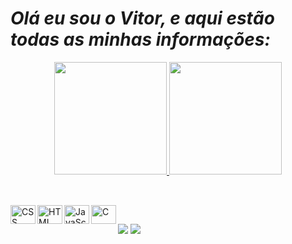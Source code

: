 # ***Olá eu sou o Vitor, e aqui estão todas as minhas informações:***
<div align="center" display="inline">
  <a href="https://github.com/TH3G0Dz">
  <img height="180em" src="https://github-readme-stats.vercel.app/api?username=TH3G0Dz&show_icons=true&theme=dark&include_all_commits=true&count_private=true"/>
  <img height="180em" src="https://github-readme-stats.vercel.app/api/top-langs/?username=TH3G0Dz&layout=compact&langs_count=7&theme=dark"/>
</div>

##

<div style="display: inline_block"><br>
<img align="left" alt="CSS" width="40px" height="30"
src="https://cdn.jsdelivr.net/gh/devicons/devicon/icons/css3/css3-original.svg" />
<img align="left" alt="HTML" width="40px" height="30"
src="https://cdn.jsdelivr.net/gh/devicons/devicon/icons/html5/html5-original.svg" />
<img align="left" alt="JavaScript" width="40px" height="30"
src="https://cdn.jsdelivr.net/gh/devicons/devicon/icons/javascript/javascript-original.svg" />
<img align="left" alt="C" width="40px" height="30"
src="https://cdn.jsdelivr.net/gh/devicons/devicon/icons/c/c-original.svg" />
</div> 

##

<div>
  <a href="https://www.instagram.com/vitorwanferreira/" target="_blank"><img src="https://img.shields.io/badge/-Instagram-%23E4405F?style=for-the-badge&logo=instagram&logoColor=white" target="_blank"></a>
  <a href="https://www.linkedin.com/in/vitor-hugo-wancenbock-ferreira/" target="_blank"><img src="https://img.shields.io/badge/-LinkedIn-%230077B5?style=for-the-badge&logo=linkedin&logoColor=white" target="_blank"></a>
